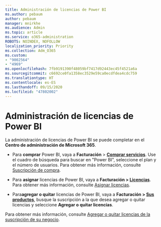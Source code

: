 ```yaml
---
title: Administración de licencias de Power BI
ms.author: pebaum
author: pebaum
manager: mnirkhe
ms.audience: Admin
ms.topic: article
ms.service: o365-administration
ROBOTS: NOINDEX, NOFOLLOW
localization_priority: Priority
ms.collection: Adm_O365
ms.custom:
- "9002564"
- "4969"
ms.openlocfilehash: 7fb9191390f48059bf7417d92443ec45f4521a6a
ms.sourcegitcommit: c6692ce0fa1358ec3529e59ca0ecdfdea4cdc759
ms.translationtype: HT
ms.contentlocale: es-ES
ms.lasthandoff: 09/15/2020
ms.locfileid: "47802002"
---
```

# <a name="power-bi-license-management"></a>Administración de licencias de Power BI

La administración de licencias de Power BI se puede completar en el **Centro de administración de Microsoft 365**.

- Para **comprar** Power BI, vaya a **Facturación** \> **[Comprar servicios](https://go.microsoft.com/fwlink/p/?linkid=868433)**. Use el cuadro de búsqueda para buscar en "Power BI", seleccione el plan y el número de usuarios. Para obtener más información, consulte [Suscripción de compra](https://docs.microsoft.com/microsoft-365/commerce/subscriptions/upgrade-to-different-plan). 

- Para **asignar** licencias de Power BI, vaya a **Facturación > [Licencias](https://go.microsoft.com/fwlink/p/?linkid=842264)**. Para obtener más información, consulte [Asignar licencias](https://docs.microsoft.com/microsoft-365/admin/manage/assign-licenses-to-users).

- Para**agregar o quitar** licencias de Power BI, vaya a **Facturación > [Sus productos](https://go.microsoft.com/fwlink/p/?linkid=842054)**, busque la suscripción a la que desea agregar o quitar licencias y seleccione **Agregar o quitar licencias**.

Para obtener más información, consulte [Agregar o quitar licencias de la suscripción de su negocio](https://docs.microsoft.com/microsoft-365/commerce/licenses/buy-licenses#add-or-remove-licenses-for-your-business-subscription).